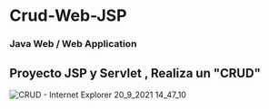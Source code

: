 # Crud-Web-JSP
### Java Web / Web Application
## Proyecto JSP y Servlet , Realiza un "CRUD"

![CRUD - Internet Explorer 20_9_2021 14_47_10](https://user-images.githubusercontent.com/88462536/134049914-a8089dd0-df1e-46af-96a2-435fc11a0826.png)









    
    
